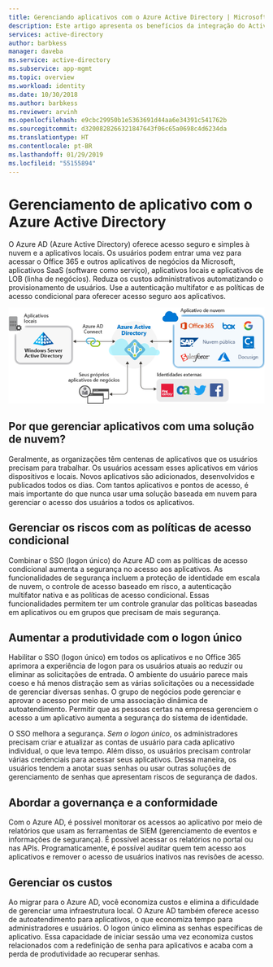 ```yaml
---
title: Gerenciando aplicativos com o Azure Active Directory | Microsoft Docs
description: Este artigo apresenta os benefícios da integração do Active Directory do Azure com seus aplicativos locais, de nuvem e SaaS.
services: active-directory
author: barbkess
manager: daveba
ms.service: active-directory
ms.subservice: app-mgmt
ms.topic: overview
ms.workload: identity
ms.date: 10/30/2018
ms.author: barbkess
ms.reviewer: arvinh
ms.openlocfilehash: e9cbc29950b1e5363691d44aa6e34391c541762b
ms.sourcegitcommit: d3200828266321847643f06c65a0698c4d6234da
ms.translationtype: HT
ms.contentlocale: pt-BR
ms.lasthandoff: 01/29/2019
ms.locfileid: "55155894"
---
```

# <a name="application-management-with-azure-active-directory"></a>Gerenciamento de aplicativo com o Azure Active Directory

O Azure AD (Azure Active Directory) oferece acesso seguro e simples à nuvem e a aplicativos locais. Os usuários podem entrar uma vez para acessar o Office 365 e outros aplicativos de negócios da Microsoft, aplicativos SaaS (software como serviço), aplicativos locais e aplicativos de LOB (linha de negócios). Reduza os custos administrativos automatizando o provisionamento de usuários. Use a autenticação multifator e as políticas de acesso condicional para oferecer acesso seguro aos aplicativos.

![Aplicativos federados por meio do Azure AD](media/what-is-application-management/app-management-overview.png)

## <a name="why-manage-applications-with-a-cloud-solution"></a>Por que gerenciar aplicativos com uma solução de nuvem?

Geralmente, as organizações têm centenas de aplicativos que os usuários precisam para trabalhar. Os usuários acessam esses aplicativos em vários dispositivos e locais. Novos aplicativos são adicionados, desenvolvidos e publicados todos os dias. Com tantos aplicativos e pontos de acesso, é mais importante do que nunca usar uma solução baseada em nuvem para gerenciar o acesso dos usuários a todos os aplicativos.

## <a name="manage-risk-with-conditional-access-policies"></a>Gerenciar os riscos com as políticas de acesso condicional
Combinar o SSO (logon único) do Azure AD com as políticas de acesso condicional aumenta a segurança no acesso aos aplicativos. As funcionalidades de segurança incluem a proteção de identidade em escala de nuvem, o controle de acesso baseado em risco, a autenticação multifator nativa e as políticas de acesso condicional. Essas funcionalidades permitem ter um controle granular das políticas baseadas em aplicativos ou em grupos que precisam de mais segurança.

## <a name="improve-productivity-with-single-sign-on"></a>Aumentar a produtividade com o logon único
Habilitar o SSO (logon único) em todos os aplicativos e no Office 365 aprimora a experiência de logon para os usuários atuais ao reduzir ou eliminar as solicitações de entrada. O ambiente do usuário parece mais coeso e há menos distração sem as várias solicitações ou a necessidade de gerenciar diversas senhas. O grupo de negócios pode gerenciar e aprovar o acesso por meio de uma associação dinâmica de autoatendimento. Permitir que as pessoas certas na empresa gerenciem o acesso a um aplicativo aumenta a segurança do sistema de identidade.

O SSO melhora a segurança. *Sem o logon único*, os administradores precisam criar e atualizar as contas de usuário para cada aplicativo individual, o que leva tempo. Além disso, os usuários precisam controlar várias credenciais para acessar seus aplicativos. Dessa maneira, os usuários tendem a anotar suas senhas ou usar outras soluções de gerenciamento de senhas que apresentam riscos de segurança de dados. 

## <a name="address-governance-and-compliance"></a>Abordar a governança e a conformidade
Com o Azure AD, é possível monitorar os acessos ao aplicativo por meio de relatórios que usam as ferramentas de SIEM (gerenciamento de eventos e informações de segurança). É possível acessar os relatórios no portal ou nas APIs. Programaticamente, é possível auditar quem tem acesso aos aplicativos e remover o acesso de usuários inativos nas revisões de acesso.

## <a name="manage-costs"></a>Gerenciar os custos
Ao migrar para o Azure AD, você economiza custos e elimina a dificuldade de gerenciar uma infraestrutura local. O Azure AD também oferece acesso de autoatendimento para aplicativos, o que economiza tempo para administradores e usuários. O logon único elimina as senhas específicas de aplicativo. Essa capacidade de iniciar sessão uma vez economiza custos relacionados com a redefinição de senha para aplicativos e acaba com a perda de produtividade ao recuperar senhas.

